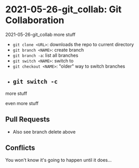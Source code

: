 # 2021-05-26-git_collab: Git Collaboration
2021-05-26-git_collab
more stuff

- `git clone <URL>`: downloads the repo to current directory
- `git branch <NAME>`: create branch <NAME>
- `git branch -a`: list all branches
- `git switch <NAME>`: switch to <NAME>
- `git checkout <NAME>`: "older" way to switch branches
- `git switch -c`
	-
more stuff

even more stuff

## Pull Requests
- Also see branch delete above

## Conflicts

You won't know it's going to happen until it does...
